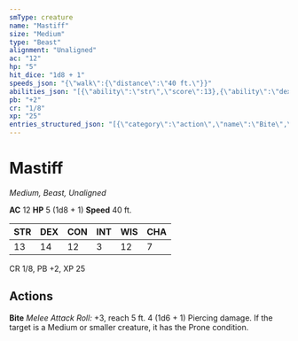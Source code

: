 ```yaml
---
smType: creature
name: "Mastiff"
size: "Medium"
type: "Beast"
alignment: "Unaligned"
ac: "12"
hp: "5"
hit_dice: "1d8 + 1"
speeds_json: "{\"walk\":{\"distance\":\"40 ft.\"}}"
abilities_json: "[{\"ability\":\"str\",\"score\":13},{\"ability\":\"dex\",\"score\":14},{\"ability\":\"con\",\"score\":12},{\"ability\":\"int\",\"score\":3},{\"ability\":\"wis\",\"score\":12},{\"ability\":\"cha\",\"score\":7}]"
pb: "+2"
cr: "1/8"
xp: "25"
entries_structured_json: "[{\"category\":\"action\",\"name\":\"Bite\",\"text\":\"*Melee Attack Roll:* +3, reach 5 ft. 4 (1d6 + 1) Piercing damage. If the target is a Medium or smaller creature, it has the Prone condition.\"}]"
---
```


# Mastiff
*Medium, Beast, Unaligned*

**AC** 12
**HP** 5 (1d8 + 1)
**Speed** 40 ft.

| STR | DEX | CON | INT | WIS | CHA |
| --- | --- | --- | --- | --- | --- |
| 13 | 14 | 12 | 3 | 12 | 7 |

CR 1/8, PB +2, XP 25

## Actions

**Bite**
*Melee Attack Roll:* +3, reach 5 ft. 4 (1d6 + 1) Piercing damage. If the target is a Medium or smaller creature, it has the Prone condition.
